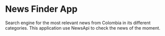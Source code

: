 # News Finder App

Search engine for the most relevant news from Colombia in its different categories.
This application use NewsApi to check the news of the moment.

